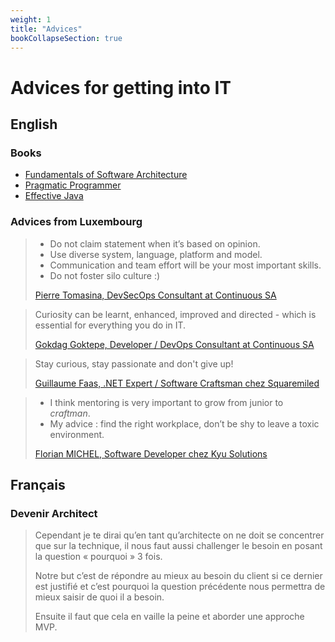 ```yaml
---
weight: 1
title: "Advices"
bookCollapseSection: true
---
```

# Advices for getting into IT


## English

### Books
- [Fundamentals of Software Architecture](https://www.thoughtworks.com/books/fundamentals-of-software-architecture)
- [Pragmatic Programmer](https://pragprog.com/titles/tpp20/the-pragmatic-programmer-20th-anniversary-edition/)
- [Effective Java](https://www.oracle.com/java/technologies/effectivejava.html)

### Advices from Luxembourg

> - Do not claim statement when it’s based on opinion. 
> - Use diverse system, language, platform and model. 
> - Communication and team effort will be your most important skills. 
> - Do not foster silo culture :)
>
> [Pierre Tomasina, DevSecOps Consultant at Continuous SA](https://www.linkedin.com/in/pierretomasina/)

> Curiosity can be learnt, enhanced, improved and directed - which is essential for everything you do in IT.
>
> [Gokdag Goktepe, Developer / DevOps Consultant at Continuous SA](https://www.linkedin.com/in/gokdag-goktepe-78b015187/)

> Stay curious, stay passionate and don't give up!
> 
> [Guillaume Faas, .NET Expert / Software Craftsman chez Squaremiled](https://www.linkedin.com/in/guillaumefaas/)

> - I think mentoring is very important to grow from junior to _craftman_.
> - My advice : find the right workplace, don’t be shy to leave a toxic environment.
> 
> [Florian MICHEL, Software Developer chez Kyu Solutions](https://www.linkedin.com/in/florian-michel-9b992093/)

## Français
### Devenir Architect

> Cependant je te dirai qu’en tant qu’architecte on ne doit se concentrer que sur la technique, il nous faut aussi challenger le besoin en posant la question « pourquoi » 3 fois.
> 
> Notre but c’est de répondre au mieux au besoin du client si ce dernier est justifié et c’est pourquoi la question précédente nous permettra de mieux saisir de quoi il a besoin.
> 
> Ensuite il faut que cela en vaille la peine et aborder une approche MVP.